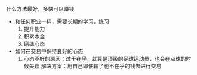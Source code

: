 什么方法最好，多快可以赚钱
- 和任何职业一样，需要长期的学习，练习
    1. 提升能力
    2. 积累本金
    3. 磨练心态
- 如何在交易中保持良好的心态
	1. 心态不好的原因：过于在乎，就算是顶级的足球运动员，也会在点球的时候失误
		解决方案：用自己即使输了也不在乎的钱去进行交易
		